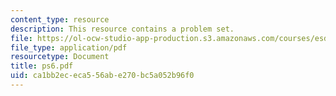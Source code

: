 ```yaml
---
content_type: resource
description: This resource contains a problem set.
file: https://ol-ocw-studio-app-production.s3.amazonaws.com/courses/esd-86-models-data-and-inference-for-socio-technical-systems-spring-2007/ca1bb2ececa556abe270bc5a052b96f0_ps6.pdf
file_type: application/pdf
resourcetype: Document
title: ps6.pdf
uid: ca1bb2ec-eca5-56ab-e270-bc5a052b96f0
---
```


